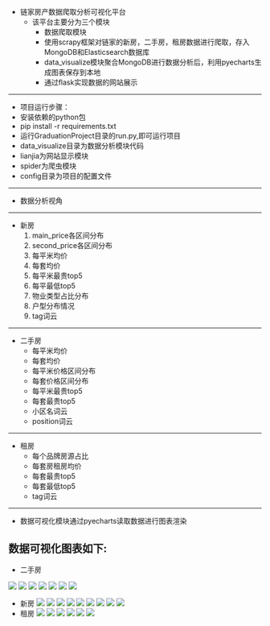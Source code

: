 - 链家房产数据爬取分析可视化平台
    - 该平台主要分为三个模块
        - 数据爬取模块
        * 使用scrapy框架对链家的新房，二手房，租房数据进行爬取，存入MongoDB和Elasticsearch数据库
        *  data_visualize模块聚合MongoDB进行数据分析后，利用pyecharts生成图表保存到本地
        * 通过flask实现数据的网站展示
---
+ 项目运行步骤：
+ 安装依赖的python包
+ pip install -r requirements.txt
+ 运行GraduationProject目录的run.py,即可运行项目
+ data_visualize目录为数据分析模块代码
+ lianjia为网站显示模块
+ spider为爬虫模块
+ config目录为项目的配置文件
---
+ 数据分析视角
---
+ 新房
    1. main_price各区间分布
    2. second_price各区间分布
    3. 每平米均价
    4. 每套均价
    5. 每平米最贵top5
    6. 每平最低top5
    7. 物业类型占比分布
    8. 户型分布情况
    9. tag词云

---

+ 二手房
    * 每平米均价
    * 每套均价
    * 每平米价格区间分布
    * 每套价格区间分布
    * 每平米最贵top5
    * 每套最贵top5
    * 小区名词云
    * position词云
---
+ 租房
    * 每个品牌房源占比
    * 每套房租房均价
    * 每套最贵top5
    * 每套最低top5
    * tag词云
---
+ 数据可视化模块通过pyecharts读取数据进行图表渲染
## 数据可视化图表如下:
* 二手房

![](lianjia/static/ershoufang/avg_loupan/新一线城市二手房每套均价(1).gif)
![](lianjia/static/ershoufang/position_wordcloud/北京市二手房热门地段.gif)
![](lianjia/static/ershoufang/square_meter_max_top5/北京市二手房每平米最贵top5小区.gif)
![](lianjia/static/ershoufang/square_meter_min_top5/哈尔滨市二手房每平米最便宜top5小区.gif)
![](lianjia/static/ershoufang/total_price_range/成都市二手房每套房价位占比分布图.gif)
![](lianjia/static/ershoufang/unit_price_range/北京市二手房每平米楼盘价位占比分布图.gif)
![](lianjia/static/ershoufang/xiaoqu_wordcloud/武汉市二手房热门小区.gif)

* 新房
![](lianjia/static/newhouse/avg_loupan/链家部分二线内陆城市每套新房均价.gif)
![](lianjia/static/newhouse/avg_square_meter/链家部分一线城市及新一线城市新房每平米均价.gif)
![](lianjia/static/newhouse/huxing_count/珠海市新房户型占比分布图.gif)
![](lianjia/static/newhouse/main_price_range/承德市新房每平米楼盘价位占比分布图.gif)
![](lianjia/static/newhouse/second_price_range/重庆市每套新房价位占比分布图.gif)
![](lianjia/static/newhouse/square_meter_max_top5/成都市新房每平米最贵top5楼盘.gif)
![](lianjia/static/newhouse/square_meter_min_top5/杭州市新房每平米最便宜top5楼盘.gif)
![](lianjia/static/newhouse/tag_wordcloud/上海市新房热门标签.gif)
![](lianjia/static/newhouse/wuye_type_count/南京市新房物业类型占比分布图.gif)
* 租房
![](lianjia/static/rent/avg_price/一线城市租房均价.gif)
![](lianjia/static/rent/brand_avg_price/东莞市房源占比最高平台top5均价.gif)
![](lianjia/static/rent/rent_max_top5/合肥市租房价格最高top5.gif)
![](lianjia/static/rent/rent_min_top5/杭州市租房价格最低top5.gif)
![](lianjia/static/rent/source_percentage/广州市链家租房来源.gif)
![](lianjia/static/rent/tag_wordcloud/杭州市租房热门标签.gif)